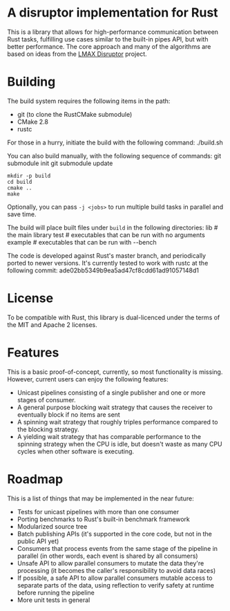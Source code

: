 # A disruptor implementation for Rust

This is a library that allows for high-performance communication between Rust
tasks, fulfilling use cases similar to the built-in pipes API, but with better
performance. The core approach and many of the algorithms are based on ideas
from the [LMAX Disruptor](http://lmax-exchange.github.io/disruptor/) project.

# Building

The build system requires the following items in the path:
 * git (to clone the RustCMake submodule)
 * CMake 2.8
 * rustc

For those in a hurry, initiate the build with the following command:
	./build.sh

You can also build manually, with the following sequence of commands:
	git submodule init
	git submodule update

	mkdir -p build
	cd build
	cmake ..
	make

Optionally, you can pass `-j <jobs>` to run multiple build tasks in parallel
and save time.

The build will place built files under `build` in the following directories:
	lib     # the main library
	test    # executables that can be run with no arguments
	example # executables that can be run with --bench

The code is developed against Rust's master branch, and periodically ported to
newer versions. It's currently tested to work with rustc at the following
commit: ade02bb5349b9ea5ad47cf8cdd61ad91057148d1

# License

To be compatible with Rust, this library is dual-licenced under the terms of the
MIT and Apache 2 licenses.

# Features

This is a basic proof-of-concept, currently, so most functionality is missing.
However, current users can enjoy the following features:
 * Unicast pipelines consisting of a single publisher and one or more stages of
   consumer.
 * A general purpose blocking wait strategy that causes the receiver to
   eventually block if no items are sent
 * A spinning wait strategy that roughly triples performance compared to the
   blocking strategy.
 * A yielding wait strategy that has comparable performance to the spinning
   strategy when the CPU is idle, but doesn't waste as many CPU cycles when
   other software is executing.

# Roadmap

This is a list of things that may be implemented in the near future:
 * Tests for unicast pipelines with more than one consumer
 * Porting benchmarks to Rust's built-in benchmark framework
 * Modularized source tree
 * Batch publishing APIs (it's supported in the core code, but not in the public
   API yet)
 * Consumers that process events from the same stage of the pipeline in parallel
   (in other words, each event is shared by all consumers)
 * Unsafe API to allow parallel consumers to mutate the data they're processing
   (it becomes the caller's responsibility to avoid data races)
 * If possible, a safe API to allow parallel consumers mutable access to
   separate parts of the data, using reflection to verify safety at runtime
   before running the pipeline
 * More unit tests in general
